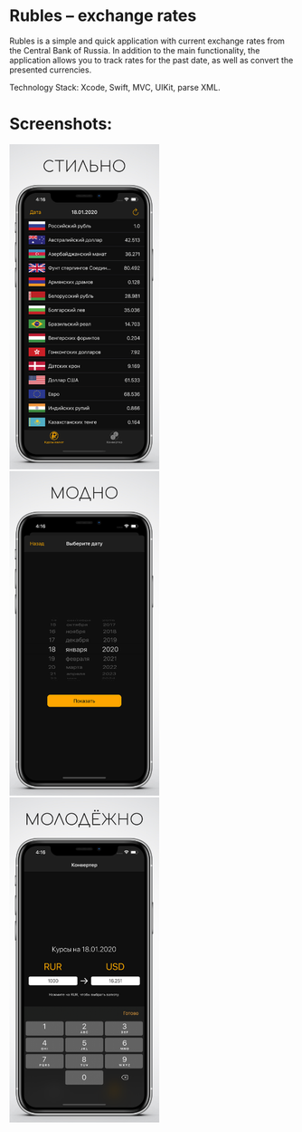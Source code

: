 # Rubles – exchange rates
Rubles is a simple and quick application with current exchange rates from the Central Bank of Russia. In addition to the main functionality, the application allows you to track rates for the past date, as well as convert the presented currencies.

Technology Stack: Xcode, Swift, MVC, UIKit, parse XML.

# Screenshots:

<img src="./assets/main1.png" width="265" /> <img src="./assets/date1.png" width="265" /> <img src="./assets/converter1.png" width="265"/>
